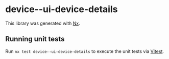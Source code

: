 # device--ui-device-details

This library was generated with [Nx](https://nx.dev).

## Running unit tests

Run `nx test device--ui-device-details` to execute the unit tests via [Vitest](https://vitest.dev/).
